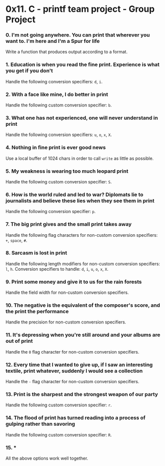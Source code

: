 # 0x11. C - printf team project - Group Project
### 0. I'm not going anywhere. You can print that wherever you want to. I'm here and I'm a Spur for life
Write a function that produces output according to a format.
### 1. Education is when you read the fine print. Experience is what you get if you don't
Handle the following conversion specifiers: `d`, `i`.
### 2. With a face like mine, I do better in print
Handle the following custom conversion specifier: `b`.
### 3. What one has not experienced, one will never understand in print
Handle the following conversion specifiers: `u`, `o`, `x`, `X`.
### 4. Nothing in fine print is ever good news
Use a local buffer of 1024 chars in order to call `write` as little as possible.
### 5. My weakness is wearing too much leopard print
Handle the following custom conversion specifier: `S`.
### 6. How is the world ruled and led to war? Diplomats lie to journalists and believe these lies when they see them in print
Handle the following conversion specifier: `p`.
### 7. The big print gives and the small print takes away
Handle the following flag characters for non-custom conversion specifiers: `+`, `space`, `#`.
### 8. Sarcasm is lost in print
Handle the following length modifiers for non-custom conversion specifiers: `l`, `h`.
Conversion specifiers to handle: `d`, `i`, `u`, `o`, `x`, `X`.
### 9. Print some money and give it to us for the rain forests
Handle the field width for non-custom conversion specifiers.
### 10. The negative is the equivalent of the composer's score, and the print the performance
Handle the precision for non-custom conversion specifiers.
### 11. It's depressing when you're still around and your albums are out of print
Handle the `0` flag character for non-custom conversion specifiers.
### 12. Every time that I wanted to give up, if I saw an interesting textile, print whatever, suddenly I would see a collection
Handle the `-` flag character for non-custom conversion specifiers.
### 13. Print is the sharpest and the strongest weapon of our party
Handle the following custom conversion specifier: `r`.
### 14. The flood of print has turned reading into a process of gulping rather than savoring
Handle the following custom conversion specifier: `R`.
### 15. *
All the above options work well together.
